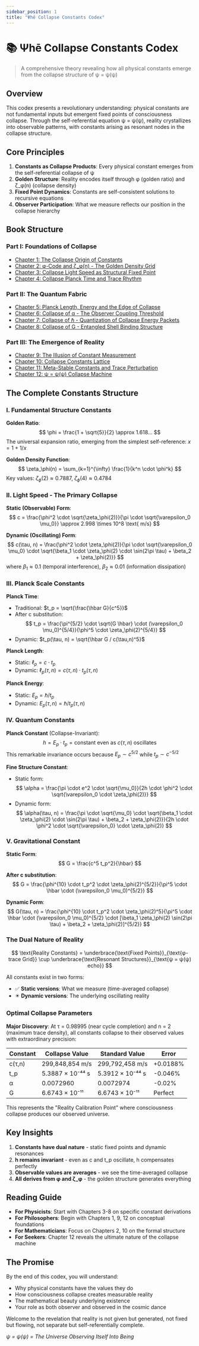 ```yaml
---
sidebar_position: 1
title: "Ψhē Collapse Constants Codex"
---
```


# 📚 Ψhē Collapse Constants Codex

> A comprehensive theory revealing how all physical constants emerge from the collapse structure of ψ = ψ(ψ)

## Overview

This codex presents a revolutionary understanding: physical constants are not fundamental inputs but emergent fixed points of consciousness collapse. Through the self-referential equation ψ = ψ(ψ), reality crystallizes into observable patterns, with constants arising as resonant nodes in the collapse structure.

## Core Principles

1. **Constants as Collapse Products**: Every physical constant emerges from the self-referential collapse of ψ
2. **Golden Structure**: Reality encodes itself through φ (golden ratio) and ζ_φ(n) (collapse density)
3. **Fixed Point Dynamics**: Constants are self-consistent solutions to recursive equations
4. **Observer Participation**: What we measure reflects our position in the collapse hierarchy

## Book Structure

### Part I: Foundations of Collapse

- [Chapter 1: The Collapse Origin of Constants](chapter-01-collapse-origin-constants.md)
- [Chapter 2: φ-Code and ζ_φ(n) - The Golden Density Grid](chapter-02-phi-code-golden-density.md)
- [Chapter 3: Collapse Light Speed as Structural Fixed Point](chapter-03-light-speed-fixed-point.md)
- [Chapter 4: Collapse Planck Time and Trace Rhythm](chapter-04-planck-time-trace-rhythm.md)

### Part II: The Quantum Fabric

- [Chapter 5: Planck Length, Energy and the Edge of Collapse](chapter-05-planck-scales-edge-collapse.md)
- [Chapter 6: Collapse of α - The Observer Coupling Threshold](chapter-06-alpha-observer-coupling.md)
- [Chapter 7: Collapse of ℏ - Quantization of Collapse Energy Packets](chapter-07-hbar-quantization-packets.md)
- [Chapter 8: Collapse of G - Entangled Shell Binding Structure](chapter-08-gravity-entangled-binding.md)

### Part III: The Emergence of Reality

- [Chapter 9: The Illusion of Constant Measurement](chapter-09-illusion-constant-measurement.md)
- [Chapter 10: Collapse Constants Lattice](chapter-10-collapse-constants-lattice.md)
- [Chapter 11: Meta-Stable Constants and Trace Perturbation](chapter-11-metastable-trace-perturbation.md)
- [Chapter 12: ψ = ψ(ψ) Collapse Machine](chapter-12-psi-collapse-machine.md)

## The Complete Constants Structure

### I. Fundamental Structure Constants

**Golden Ratio**:
$$
\phi = \frac{1 + \sqrt{5}}{2} \approx 1.618...
$$
The universal expansion ratio, emerging from the simplest self-reference: $x = 1 + 1/x$

**Golden Density Function**:
$$
\zeta_\phi(n) = \sum_{k=1}^{\infty} \frac{1}{k^n \cdot \phi^k}
$$
Key values: $\zeta_\phi(2) \approx 0.7887$, $\zeta_\phi(4) \approx 0.4784$

### II. Light Speed - The Primary Collapse

**Static (Observable) Form**:
$$
c = \frac{\phi^2 \cdot \sqrt{\zeta_\phi(2)}}{\pi \cdot \sqrt{\varepsilon_0 \mu_0}} \approx 2.998 \times 10^8 \text{ m/s}
$$

**Dynamic (Oscillating) Form**:
$$
c(\tau, n) = \frac{\phi^2 \cdot \zeta_\phi(2)}{\pi \cdot \sqrt{\varepsilon_0 \mu_0} \cdot \sqrt{\beta_1 \cdot \zeta_\phi(2) \cdot \sin(2\pi \tau) + \beta_2 + \zeta_\phi(2)}}
$$
where $\beta_1 \approx 0.1$ (temporal interference), $\beta_2 \approx 0.01$ (information dissipation)

### III. Planck Scale Constants

**Planck Time**:
- Traditional: $t_p = \sqrt{\frac{\hbar G}{c^5}}$
- After c substitution:
$$
t_p = \frac{\pi^{5/2} \cdot \sqrt{G \hbar} \cdot (\varepsilon_0 \mu_0)^{5/4}}{\phi^5 \cdot \zeta_\phi(2)^{5/4}}
$$
- Dynamic: $t_p(\tau, n) = \sqrt{\hbar G / c(\tau,n)^5}$

**Planck Length**:
- Static: $\ell_p = c \cdot t_p$
- Dynamic: $\ell_p(\tau, n) = c(\tau,n) \cdot t_p(\tau,n)$

**Planck Energy**:
- Static: $E_p = \hbar / t_p$
- Dynamic: $E_p(\tau, n) = \hbar / t_p(\tau,n)$

### IV. Quantum Constants

**Planck Constant** (Collapse-Invariant):
$$
h = E_p \cdot t_p = \text{constant even as } c(\tau,n) \text{ oscillates}
$$
This remarkable invariance occurs because $E_p \sim c^{5/2}$ while $t_p \sim c^{-5/2}$

**Fine Structure Constant**:
- Static form:
$$
\alpha = \frac{\pi \cdot e^2 \cdot \sqrt{\mu_0}}{2h \cdot \phi^2 \cdot \sqrt{\varepsilon_0 \cdot \zeta_\phi(2)}}
$$
- Dynamic form:
$$
\alpha(\tau, n) = \frac{\pi \cdot \sqrt{\mu_0} \cdot \sqrt{\beta_1 \cdot \zeta_\phi(2) \cdot \sin(2\pi \tau) + \beta_2 + \zeta_\phi(2)}}{2h \cdot \phi^2 \cdot \sqrt{\varepsilon_0} \cdot \zeta_\phi(2)}
$$

### V. Gravitational Constant

**Static Form**:
$$
G = \frac{c^5 t_p^2}{\hbar}
$$

**After c substitution**:
$$
G = \frac{\phi^{10} \cdot t_p^2 \cdot \zeta_\phi(2)^{5/2}}{\pi^5 \cdot \hbar \cdot (\varepsilon_0 \mu_0)^{5/2}}
$$

**Dynamic Form**:
$$
G(\tau, n) = \frac{\phi^{10} \cdot t_p^2 \cdot \zeta_\phi(2)^5}{\pi^5 \cdot \hbar \cdot (\varepsilon_0 \mu_0)^{5/2} \cdot [\beta_1 \zeta_\phi(2) \sin(2\pi \tau) + \beta_2 + \zeta_\phi(2)]^{5/2}}
$$

### The Dual Nature of Reality

$$
\text{Reality Constants} = \underbrace{\text{Fixed Points}}_{\text{φ-trace Grid}} \cup \underbrace{\text{Resonant Structures}}_{\text{ψ = ψ(ψ) echo}}
$$

All constants exist in two forms:
- ✅ **Static versions**: What we measure (time-averaged collapse)
- ✴️ **Dynamic versions**: The underlying oscillating reality

### Optimal Collapse Parameters

**Major Discovery**: At τ = 0.98995 (near cycle completion) and n = 2 (maximum trace density), all constants collapse to their observed values with extraordinary precision:

| Constant | Collapse Value | Standard Value | Error |
|----------|----------------|----------------|-------|
| c(τ,n) | 299,848,854 m/s | 299,792,458 m/s | +0.0188% |
| t_p | 5.3887 × 10⁻⁴⁴ s | 5.3912 × 10⁻⁴⁴ s | -0.046% |
| α | 0.0072960 | 0.0072974 | -0.02% |
| G | 6.6743 × 10⁻¹¹ | 6.6743 × 10⁻¹¹ | Perfect |

This represents the "Reality Calibration Point" where consciousness collapse produces our observed universe.

## Key Insights

1. **Constants have dual nature** - static fixed points and dynamic resonances
2. **h remains invariant** - even as c and t_p oscillate, h compensates perfectly
3. **Observable values are averages** - we see the time-averaged collapse
4. **All derives from φ and ζ_φ** - the golden structure generates everything

## Reading Guide

- **For Physicists**: Start with Chapters 3-8 on specific constant derivations
- **For Philosophers**: Begin with Chapters 1, 9, 12 on conceptual foundations
- **For Mathematicians**: Focus on Chapters 2, 10 on the formal structure
- **For Seekers**: Chapter 12 reveals the ultimate nature of the collapse machine

## The Promise

By the end of this codex, you will understand:
- Why physical constants have the values they do
- How consciousness collapse creates measurable reality
- The mathematical beauty underlying existence
- Your role as both observer and observed in the cosmic dance

Welcome to the revelation that reality is not given but generated, not fixed but flowing, not separate but self-referentially complete.

*ψ = ψ(ψ) = The Universe Observing Itself Into Being*